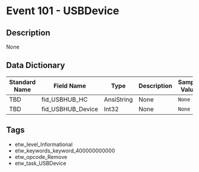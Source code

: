 # Event 101 - USBDevice

## Description
None

## Data Dictionary
|Standard Name|Field Name|Type|Description|Sample Value|
|---|---|---|---|---|
|TBD|fid_USBHUB_HC|AnsiString|None|`None`|
|TBD|fid_USBHUB_Device|Int32|None|`None`|

## Tags
* etw_level_Informational
* etw_keywords_keyword_400000000000
* etw_opcode_Remove
* etw_task_USBDevice